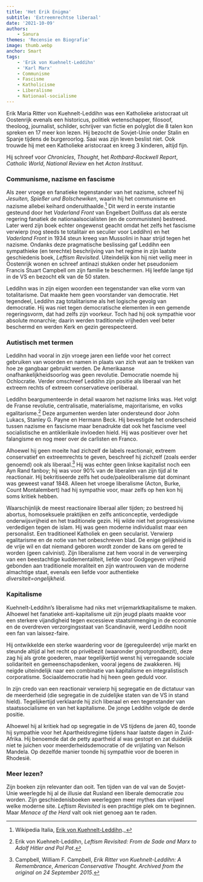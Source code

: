 ```yaml
---
title: 'Het Erik Enigma'
subtitle: 'Extreemrechtse liberaal'
date: '2021-10-09'
authors:
    - Sanura
themes: 'Recensie en Biografie'
image: thumb.webp
anchor: Smart
tags:
    - 'Erik von Kuehnelt-Leddihn'
    - 'Karl Marx'
    - Communisme
    - Fascisme
    - Katholicisme
    - Liberalisme
    - Nationaal-socialisme
---
```


Erik Maria Ritter von Kuehnelt-Leddihn was een Katholieke aristocraat uit Oostenrijk evenals een historicus, politiek wetenschapper, filosoof, theoloog, journalist, schilder, schrijver van fictie en polyglot die 8 talen kon spreken en 17 meer kon lezen. Hij bezocht de Sovjet-Unie onder Stalin en Spanje tijdens de burgeroorlog. Saai was zijn leven beslist niet. Ook trouwde hij met een Katholieke aristocraat en kreeg 3 kinderen, altijd fijn. 

Hij schreef voor _Chronicles_, _Thought_, het _Rothbard-Rockwell Report_, _Catholic World_, _National Review_ en het _Acton Instituut_.


### Communisme, nazisme en fascisme

Als zeer vroege en fanatieke tegenstander van het nazisme, schreef hij _Jesuiten, Spießer und Bolschewiken_, waarin hij het communisme en nazisme allebei keihard onderuithaalde.[^1] Dit werd in eerste instantie gesteund door het _Vaderland Front_ van Engelbert Dollfuss dat als eerste regering fanatiek de nationaalsocialisten (en de communisten) bestreed. Later werd zijn boek echter ongewenst geacht omdat het zelfs het fascisme verwierp (nog steeds te totalitair en seculier voor Leddihn) en het _Vaderland Front_ in 1934 steun kreeg van Mussolini in haar strijd tegen het nazisme. Ondanks deze pragmatische beslissing gaf Leddihn een sympathieke (en terechte) beschrijving van het regime in zijn laatste geschiedenis boek, _Leftism Revisited_. Uiteindelijk kon hij niet veilig meer in Oostenrijk wonen en schreef antinazi stukken onder het pseudoniem Francis Stuart Campbell om zijn familie te beschermen. Hij leefde lange tijd in de VS en bezocht elk van de 50 staten.

Leddihn was in zijn eigen woorden een tegenstander van elke vorm van totalitarisme. Dat maakte hem geen voorstander van democratie. Het tegendeel, Leddihn zag totalitarisme als het logische gevolg van democratie. Hij was niet tegen democratische elementen in een gemende regeringsvorm, dat had zelfs zijn voorkeur. Toch had hij ook sympathie voor absolute monarchie; daarin werden traditionele vrijheden veel beter beschermd en werden Kerk en gezin gerespecteerd.


### Autistisch met termen

Leddihn had vooral in zijn vroege jaren een liefde voor het correct gebruiken van woorden en namen in plaats van zich wat aan te trekken van hoe ze gangbaar gebruikt werden. De Amerikaanse onafhankelijkheidsoorlog was geen revolutie. Democratie noemde hij Ochlocratie. Verder omschreef Leddihn zijn positie als liberaal van het extreem rechts of extreem conservatieve oerliberaal.

Leddihn beargumenteerde in detail waarom het nazisme links was. Het volgt de Franse revolutie, centralisatie, materialisme, majoritarisme, en volks egalitarisme.[^2] Deze argumenten werden later ondersteund door John Lukacs, Stanley G. Payne en Hermann Beck. Hij bevestigde het onderscheid tussen nazisme en fascisme maar benadrukte dat ook het fascisme veel socialistische en antiklerikale invloeden hield. Hij was positiever over het falangisme en nog meer over de carlisten en Franco.

Alhoewel hij geen moeite had zichzelf de labels reactionair, extreem conservatief en extreemrechts te geven, beschreef hij zichzelf (zoals eerder genoemd) ook als liberaal.[^3] Hij was echter geen linkse kapitalist noch een Ayn Rand fanboy; hij was voor 90% van de liberalen van zijn tijd al te reactionair. Hij bekritiseerde zelfs het oude/paleoliberalisme dat dominant was geweest vanaf 1848. Alleen het vroege liberalisme (Acton, Burke, Count Montalembert) had hij sympathie voor, maar zelfs op hen kon hij soms kritiek hebben.

Waarschijnlijk de meest reactionaire liberaal aller tijden; zo bestreed hij abortus, homoseksuele praktijken en zelfs anticonceptie, verdedigde onderwijsvrijheid en het traditionele gezin. Hij wilde niet het progressivisme verdedigen tegen de islam. Hij was geen moderne individualist maar een personalist. Een traditioneel Katholiek en geen secularist. Verwierp egalitarisme en de notie van het onbeschreven blad. De enige gelijkheid is de vrije wil en dat niemand geboren wordt zonder de kans om gered te worden (geen calvinist). Zijn liberalisme zat hem vooral in de verwerping van een beestachtige kuddementaliteit, liefde voor Godgegeven vrijheid gebonden aan traditionele moraliteit en zijn wantrouwen van de moderne almachtige staat, evenals een liefde voor authentieke _diversiteit=ongelijkheid_. 


### Kapitalisme

Kuehnelt-Leddihn’s liberalisme had niks met vrijemarktkapitalisme te maken. Alhoewel het fanatieke anti-kapitalisme uit zijn jeugd plaats maakte voor een sterkere vijandigheid tegen excessieve staatsinmenging in de economie en de overdreven verzorgingsstaat van Scandinavië, werd Leddihn nooit een fan van laissez-faire. 

Hij ontwikkelde een sterke waardering voor de (gereguleerde) vrije markt en steunde altijd al het recht op privébezit (waaronder grootgrondbezit), deze zag hij als grote goederen, maar tegelijkertijd wenst hij verregaande sociale solidariteit en gemeenschapsdenken, vooral jegens de zwakkeren. Hij neigde uiteindelijk naar een combinatie van kapitalisme en integralistisch corporatisme. Sociaaldemocratie had hij heen geen geduld voor. 

In zijn credo van een reactionair verwierp hij segregatie en de dictatuur van de meerderheid (die segregatie in de zuidelijke staten van de VS in stand hield). Tegelijkertijd verklaarde hij zich liberaal en een tegenstander van staatssocialisme en van het kapitalisme. De jonge Leddihn volgde de derde positie. 

Alhoewel hij al kritiek had op segregatie in de VS tijdens de jaren 40, toonde hij sympathie voor het Apartheidsregime tijdens haar laatste dagen in Zuid-Afrika. Hij benoemde dat de petty apartheid al was gestopt en zat duidelijk niet te juichen voor meerderheidsdemocratie of de vrijlating van Nelson Mandela. Op dezelfde manier toonde hij sympathie voor de boeren in Rhodesië. 


### Meer lezen?

Zijn boeken zijn relevanter dan ooit. Ten tijden van de val van de Sovjet-Unie weerlegde hij al de illusie dat Rusland een liberale democratie zou worden. Zijn geschiedenisboeken weerleggen meer mythes dan vrijwel welke moderne site. _Leftism Revisited_ is een prachtige plek om te beginnen. Maar _Menace of the Herd_ valt ook niet genoeg aan te raden. 


[^1]: Wikipedia Italia, [Erik von Kuehnelt-Leddihn](https://italiawiki.com/pages/nobilt-austriaca/erik-von-kuehnelt-leddihn.html)._
[^2]: Erik von Kuehnelt-Leddihn, _Leftism Revisited: From de Sade and Marx to Adolf Hitler and Pol Pot_.
[^3]: Campbell, William F. Campbell, _Erik Ritter von Kuehnelt-Leddihn: A Remembrance_, _American Conservative Thought. Archived from the original on 24 September 2015_.
